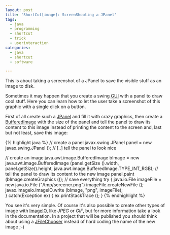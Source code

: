 ```yaml
---
layout: post
title: 'ShortCut[image]: ScreenShooting a JPanel'
tags:
  - java
  - programming
  - shortcut
  - trick
  - userinteraction
categories:
  - java
  - shortcut
  - software

---
```


This is about taking a screenshot of a JPanel to save the visible stuff as an image to disk.


Sometimes it may happen that you create a swing <abbr title="graphical user interface">GUI</abbr> with a panel to draw cool stuff. Here you can learn how to let the user take a screenshot of this graphic with a single click on a button.

First of all create such a <a href="http://download.oracle.com/javase/6/docs/api/javax/swing/JPanel.html">JPanel</a> and fill it with crazy graphics, then create a <a href="http://download.oracle.com/javase/6/docs/api/java/awt/image/BufferedImage.html">BufferedImage</a> with the size of the panel and tell the panel to draw its content to this image instead of printing the content to the screen and, last but not least, save this image:



{% highlight java %}
// create a panel
javax.swing.JPanel panel = new javax.swing.JPanel ();
// [..] tell the panel to look nice

// create an image
java.awt.image.BufferedImage bImage = new java.awt.image.BufferedImage (panel.getSize ().width, panel.getSize().height, java.awt.image.BufferedImage.TYPE_INT_RGB);
// tell the panel to draw its content to the new image
panel.paint (bImage.createGraphics ());
// save everything
try
{
  java.io.File imageFile = new java.io.File ("/tmp/screener.png")
  imageFile.createNewFile ();  
  javax.imageio.ImageIO.write (bImage, "png", imageFile);  
}
catch(Exception ex)
{
  ex.printStackTrace ();
}
{% endhighlight %}



You see it's very simple. Of course it's also possible to create other types of image with <a href="http://download.oracle.com/javase/6/docs/api/javax/imageio/ImageIO.html">ImageIO</a>, like <em>JPEG</em> or <em>GIF</em>, but for more information take a look in the documentation. In a project that will be published you should think about using a <a href="http://download.oracle.com/javase/6/docs/api/javax/swing/JFileChooser.html">JFileChooser</a> instead of hard coding the name of the new image ;-)

